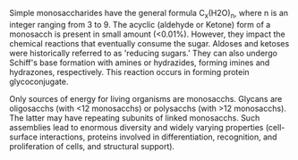 Simple monosaccharides have the general formula C<sub>x</sub>(H2O)<sub>n</sub>, where n is an integer ranging from 3 to 9. The acyclic (aldehyde or Ketone) form of a monosacch is present in small amount (<0.01%). However, they impact the chemical reactions that eventually consume the sugar. Aldoses and ketoses were historically referred to as 'reducing sugars.' They can also undergo Schiff's base formation with amines or hydrazides, forming imines and hydrazones, respectively. This reaction occurs in forming protein glycoconjugate. 

Only sources of energy for living organisms are monosacchs. Glycans are oligosacchs (with <12 monosacchs) or polysacchs (with >12 monosacchs). The latter may have repeating subunits of linked monosacchs. Such assemblies lead to enormous diversity and widely varying properties (cell-surface interactions, proteins involved in differentiation, recognition, and proliferation of cells, and structural support). 

